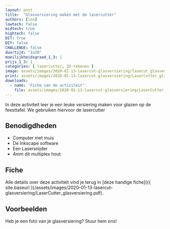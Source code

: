 ```yaml
---
layout: post
title:  "Glasversiering maken met de lasercutter"
authors: [len]
lowtech: false
midtech: true
hightech: false
DIT: true
DIY: false
CHALLENGE: false
duurtijd: "1u30"
moeilijkheidsgraad_1_3: 1
prijs_1_3: 1
categories: [ lasercutter, 2D-tekenen ]
image: assets/images/2020-01-13-lasercut-glasversiering/lasecut_glasversiering.png
print: assets/images/2020-01-13-lasercut-glasversiering/LaserCutter_glasversiering.pdf
downloads:
  - name: 'Fiche van de activiteit'
    file: assets/images/2020-01-13-lasercut-glasversiering/LaserCutter_glasversiering.pdf
---
```

In deze activiteit leer je een leuke versiering maken voor glazen op de feesttafel. We gebruiken hiervoor de lasercutter

## Benodigdheden

* Computer met muis
* De Inkscape software
* Een Lasersnijder
* 4mm dit multiplex hout

## Fiche
Alle details over deze activiteit vind je terug in [deze handige fiche]({{ site.baseurl }}/assets/images/2020-01-13-lasercut-glasversiering/LaserCutter_glasversiering.pdf).

## Voorbeelden
Heb je een foto van je glasversiering? Stuur hem ons!